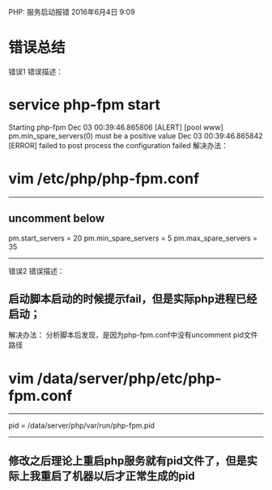 PHP: 服务启动报错
2016年6月4日
9:09
 
错误总结
==============================================
错误1
错误描述：
# service php-fpm start
Starting php-fpm Dec 03 00:39:46.865806 [ALERT] [pool www] pm.min_spare_servers(0) must be a positive value
Dec 03 00:39:46.865842 [ERROR] failed to post process the configuration
 failed
解决办法：
# vim /etc/php/php-fpm.conf
**********************************
## uncomment below
pm.start_servers = 20
pm.min_spare_servers = 5
pm.max_spare_servers = 35
**********************************
 
错误2
错误描述：
## 启动脚本启动的时候提示fail，但是实际php进程已经启动；
解决办法：
分析脚本后发现，是因为php-fpm.conf中没有uncomment pid文件路径
# vim /data/server/php/etc/php-fpm.conf
************************
pid = /data/server/php/var/run/php-fpm.pid
************************
## 修改之后理论上重启php服务就有pid文件了，但是实际上我重启了机器以后才正常生成的pid
